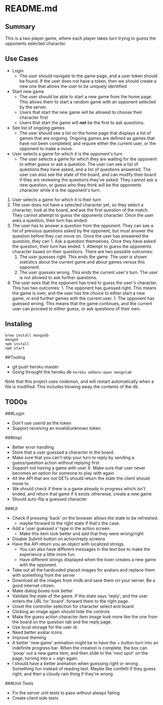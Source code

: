 # README.md
## Summary
This is a two player game, where each player takes turn trying to guess the opponents selected character.

## Use Cases
+ Login  
  + The user should navigate to the game page, and a user token should be found. If the user does not have a token, then we should create a new one that allows the user to be uniquely identified
+ Start new game
  + The user should be able to start a new game from the home page. This allows them to start a random game with an opponent selected by the server.  
  + Users that start the new game will be allowed to choose their character first
  + Users that start the game will **not** be the first to ask questions.
+ See list of ongoing games
  + The user should see a list on the home page that displays a list of games that are ongoing. Ongoing games are defined as games that have not been completed, and require either the current user, or the opponent to make a move.
+ User selects a game for which it is the opponent's turn
  + The user selects a game for which they are waiting for the opponent to either guess or ask a question. The user can see a list of questions they have asked, and a list of questions answered. The user can also see the state of the board, and can modify their board if they are reviewing the questions they've asked. They cannot ask a new question, or guess who they think will be the opponents character while it is the opponent's turn.
1. User selects a game for which it is their turn
  1. The user does not have a selected character yet, so they select a character, look at the board, and ask the first question of the match. They cannot attempt to guess the opponents character. Once the user asks a question, their turn has ended.
  1. The user has to answer a question from the opponent. They can see a list of previous questions asked by the opponent, but must answer the question before they can move on. Once the user has answered the question, they can
    1. Ask a question themselves. Once they have asked the question, their turn has ended. 
    1. Attempt to guess the opponents character based on their questions. There are two possible outcomes:
      1. The user guesses right. This ends the game. The user is shown statistics about the current game and about games versus this opponent.
      1. The user guesses wrong. This ends the current user's turn. The user is not allowed to ask further questions.
  1. The user sees that the opponent has tried to guess the user's character. This has two outcomes:
    1. The opponent has guessed right. This means the game is over, and the user has the choice to either start a new game, or end further games with the current user.
    1. The opponent has guessed wrong. This means that the game continues, and the current user can proceed to either guess, or ask questions of their own.

## Instaling
`brew install mongodb`  
`mongod`  
`npm install`  
`npm start`

##Tooling
+ git push heroku master
+ Going throught the heroku db `heroku addons:open mongolab`

Note that this project uses nodemon, and will restart automatically when a file is modified. This includes blowing away the contents of the db.

## TODOs
###Login

* Don't use userid as the token
* Support receiving an invalid/unknown token

###Impl

+ Better error handling
+ Store that a user guessed a character in the board.
+ Make sure that you can't skip your turn to reply by sending a guess/question action without replying first
+ Support not having a game with user X. Make sure that user never becomes an option for someone to play with again.
+ All the API that are not GETs should return the state the client should move to.
+ We should check if there is a game already in progress which isn't ended, and return that game if it exists otherwise, create a new game
+ Should auto-flip a guessed character

###UI

+ Check if pressing 'back' on the browser allows the state to be refreshed.
  + maybe forward to the right state if that's the case.
+ Add a 'user guessed x' type in the action screen
  + Make this item look better and add that they were wrong/right
+ Disable Submit button on action/reply screens
+ Have the API return you an object with localized strings.
  + You can also have different messages in the text box to make the experience a little more fun.
  + Have different strings displayed when the loser creates a new game with the opponent.
+ Take out all the hardcoded placeit images for avatars and replace them with something from the server
+ Download all the images from imdb and save them on your server. Be a good internet citizen.
+ Make dialog boxes look better
+ Validate the state of the game. If the state says 'reply', and the user enters the URL for 'board'. forward them to the right page.
+ Unset the controller selection for character select and board
+ Clicking an image again should hide the controls
+ Make the guess action character item image look more like the one from the board on the question tab and the reply page.
+ Use local storage for the user id.
+ Need better avatar icons.
+ Improve theming
+ A better 'new game' animation might be to have the + button turn into an indefinite progress bar. When the creation is complete, the box can 'poop' out a new game item, and then slide to the 'next spot' on the page, turning into a + sign again.
+ I should have a better animation when guessing right or wrong. Something fun instead of reading text. Maybe like confetti if they guess right, and then a cloudy rain thing if they're wrong

###Unit Tests

+ Fix the server unit tests to pass without always failing
+ Create client side tests